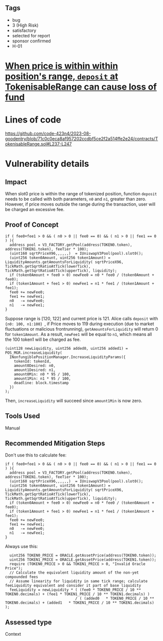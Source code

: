 ## Tags

- bug
- 3 (High Risk)
- satisfactory
- selected for report
- sponsor confirmed
- H-01

# [When price is within within position's range, `deposit` at TokenisableRange can cause loss of fund](https://github.com/code-423n4/2023-08-goodentry-findings/issues/373) 

# Lines of code

https://github.com/code-423n4/2023-08-goodentry/blob/71c0c0eca8af957202ccdbf5ce2f2a514ffe2e24/contracts/TokenisableRange.sol#L237-L247


# Vulnerability details

## Impact
When slot0 price is within the range of tokenized position, function `deposit` needs to be called with both parameters, `n0` and `n1`, greater than zero. However, if price moves outside the range during the transaction, user will be charged an excessive fee.

## Proof of Concept
    if ( fee0+fee1 > 0 && ( n0 > 0 || fee0 == 0) && ( n1 > 0 || fee1 == 0 ) ){
      address pool = V3_FACTORY.getPool(address(TOKEN0.token), address(TOKEN1.token), feeTier * 100);
      (uint160 sqrtPriceX96,,,,,,)  = IUniswapV3Pool(pool).slot0();
      (uint256 token0Amount, uint256 token1Amount) = LiquidityAmounts.getAmountsForLiquidity( sqrtPriceX96, TickMath.getSqrtRatioAtTick(lowerTick), TickMath.getSqrtRatioAtTick(upperTick), liquidity);
      if (token0Amount + fee0 > 0) newFee0 = n0 * fee0 / (token0Amount + fee0);
      if (token1Amount + fee1 > 0) newFee1 = n1 * fee1 / (token1Amount + fee1);
      fee0 += newFee0;
      fee1 += newFee1; 
      n0   -= newFee0;
      n1   -= newFee1;
    }

Suppose range is [120, 122] and current price is 121. Alice calls `deposit` with `{n0: 100, n1:100} `, if Price moves to 119 during execution (due to market fluctuations or malicious frontrunning), `getAmountsForLiquidity` will return 0 for `token1Amount`. As a result, `newFee1` will be equal to `n1`, which means all the 100 token1 will be charged as fee.

    (uint128 newLiquidity, uint256 added0, uint256 added1) = POS_MGR.increaseLiquidity(
      INonfungiblePositionManager.IncreaseLiquidityParams({
        tokenId: tokenId,
        amount0Desired: n0,
        amount1Desired: n1,
        amount0Min: n0 * 95 / 100,
        amount1Min: n1 * 95 / 100,
        deadline: block.timestamp
      })
    );

Then, `increaseLiquidity` will succeed since `amount1Min` is now zero.

## Tools Used
Manual

## Recommended Mitigation Steps
Don't use this to calculate fee:

    if ( fee0+fee1 > 0 && ( n0 > 0 || fee0 == 0) && ( n1 > 0 || fee1 == 0 ) ){
      address pool = V3_FACTORY.getPool(address(TOKEN0.token), address(TOKEN1.token), feeTier * 100);
      (uint160 sqrtPriceX96,,,,,,)  = IUniswapV3Pool(pool).slot0();
      (uint256 token0Amount, uint256 token1Amount) = LiquidityAmounts.getAmountsForLiquidity( sqrtPriceX96, TickMath.getSqrtRatioAtTick(lowerTick), TickMath.getSqrtRatioAtTick(upperTick), liquidity);
      if (token0Amount + fee0 > 0) newFee0 = n0 * fee0 / (token0Amount + fee0);
      if (token1Amount + fee1 > 0) newFee1 = n1 * fee1 / (token1Amount + fee1);
      fee0 += newFee0;
      fee1 += newFee1; 
      n0   -= newFee0;
      n1   -= newFee1;
    }

Always use this:

      uint256 TOKEN0_PRICE = ORACLE.getAssetPrice(address(TOKEN0.token));
      uint256 TOKEN1_PRICE = ORACLE.getAssetPrice(address(TOKEN1.token));
      require (TOKEN0_PRICE > 0 && TOKEN1_PRICE > 0, "Invalid Oracle Price");
      // Calculate the equivalent liquidity amount of the non-yet compounded fees
      // Assume linearity for liquidity in same tick range; calculate feeLiquidity equivalent and consider it part of base liquidity 
      feeLiquidity = newLiquidity * ( (fee0 * TOKEN0_PRICE / 10 ** TOKEN0.decimals) + (fee1 * TOKEN1_PRICE / 10 ** TOKEN1.decimals) )   
                                    / ( (added0   * TOKEN0_PRICE / 10 ** TOKEN0.decimals) + (added1   * TOKEN1_PRICE / 10 ** TOKEN1.decimals) ); 


## Assessed type

Context